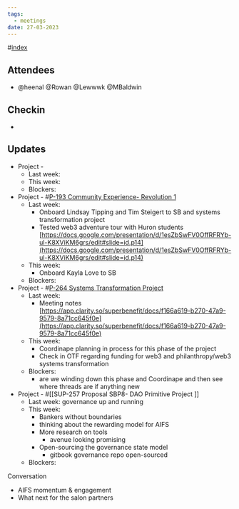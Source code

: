 ```yaml
---
tags:
  - meetings
date: 27-03-2023
---
```

#[index](notes/general-circle/old-gc-meetings/index.md) 
## Attendees
- @heenal @Rowan  @Lewwwk @MBaldwin 

## Checkin
- 

## Updates
- Project - 
	- Last week: 
	- This week:
	- Blockers:
- Project - #[P-193 Community Experience- Revolution 1](P-193%20Community%20Experience-%20Revolution%201) 
	- Last week: 
		- Onboard Lindsay Tipping and Tim Steigert to SB and systems transformation project 
		- Tested web3 adventure tour with Huron students [https://docs.google.com/presentation/d/1esZbSwFV0OffRFRYb-ul-K8XViKM6grs/edit#slide=id.p14](https://docs.google.com/presentation/d/1esZbSwFV0OffRFRYb-ul-K8XViKM6grs/edit#slide=id.p14) 
	- This week:
		- Onboard Kayla Love to SB
	- Blockers:
- Project - #[P-264 Systems Transformation Project](P-264%20Systems%20Transformation%20Project) 
	- Last week:
		- Meeting notes [https://app.clarity.so/superbenefit/docs/f166a619-b270-47a9-9579-8a71cc645f0e](https://app.clarity.so/superbenefit/docs/f166a619-b270-47a9-9579-8a71cc645f0e) 
	- This week:
		- Coordinape planning in process for this phase of the project
		- Check in OTF regarding funding for web3 and philanthropy/web3 systems transformation
	- Blockers:
		- are we winding down this phase and Coordinape and then see where threads are if anything new
- Project - #[[SUP-257 Proposal SBP8- DAO Primitive Project
]]
	- Last week: governance up and running
	- This week: 
		- Bankers without boundaries 
		- thinking about the rewarding model for AIFS
		- More research on tools
			- avenue looking promising
		- Open-sourcing the governance state model 
			- gitbook governance repo open-sourced
	- Blockers:


Conversation
- AIFS momentum & engagement
- What next for the salon partners 
